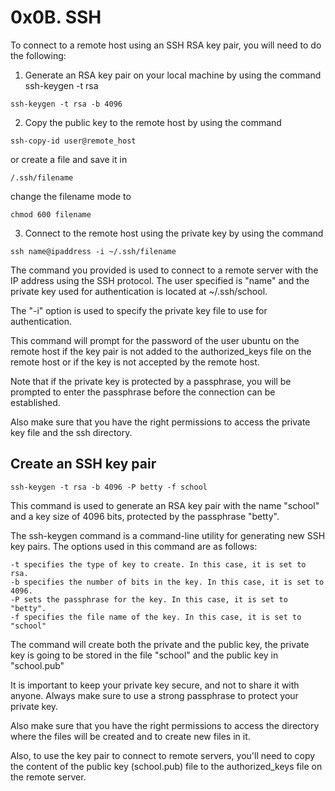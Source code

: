 # 0x0B. SSH

To connect to a remote host using an SSH RSA key pair, you will need to do the following:

1. Generate an RSA key pair on your local machine by using the command ssh-keygen -t rsa

```
ssh-keygen -t rsa -b 4096
```

2. Copy the public key to the remote host by using the command

```
ssh-copy-id user@remote_host
```

or
create a file and save it in

```
/.ssh/filename
```

change the filename mode to

```
chmod 600 filename
```

3. Connect to the remote host using the private key by using the command

```
ssh name@ipaddress -i ~/.ssh/filename
```

The command you provided is used to connect to a remote server with the IP address using the SSH protocol. The user specified is "name" and the private key used for authentication is located at ~/.ssh/school.

The "-i" option is used to specify the private key file to use for authentication.

This command will prompt for the password of the user ubuntu on the remote host if the key pair is not added to the authorized_keys file on the remote host or if the key is not accepted by the remote host.

Note that if the private key is protected by a passphrase, you will be prompted to enter the passphrase before the connection can be established.

Also make sure that you have the right permissions to access the private key file and the ssh directory.

## Create an SSH key pair

```
ssh-keygen -t rsa -b 4096 -P betty -f school
```

This command is used to generate an RSA key pair with the name "school" and a key size of 4096 bits, protected by the passphrase "betty".

The ssh-keygen command is a command-line utility for generating new SSH key pairs. The options used in this command are as follows:

    -t specifies the type of key to create. In this case, it is set to rsa.
    -b specifies the number of bits in the key. In this case, it is set to 4096.
    -P sets the passphrase for the key. In this case, it is set to "betty".
    -f specifies the file name of the key. In this case, it is set to "school"

The command will create both the private and the public key, the private key is going to be stored in the file "school" and the public key in "school.pub"

It is important to keep your private key secure, and not to share it with anyone. Always make sure to use a strong passphrase to protect your private key.

Also make sure that you have the right permissions to access the directory where the files will be created and to create new files in it.

Also, to use the key pair to connect to remote servers, you'll need to copy the content of the public key (school.pub) file to the authorized_keys file on the remote server.
